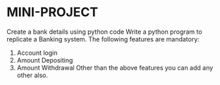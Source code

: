 # MINI-PROJECT
Create a bank details using python code
Write a python program to replicate a Banking system. The following features are mandatory:
1. Account login
2. Amount Depositing
3. Amount Withdrawal
Other than the above features you can add any other also.
